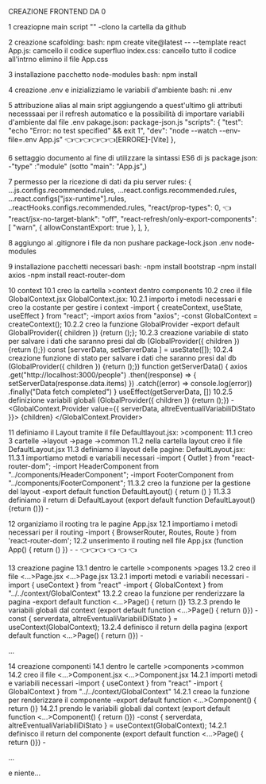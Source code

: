CREAZIONE FRONTEND DA 0

1 creaziopne main script ""
    -clono la cartella da github

2 creazione scafolding:
    bash: npm create vite@latest  <AppName> -- --template react
    App.js: camcello il codice superfluo
    index.css: cancello tutto il codice all'intrno
    elimino il file App.css

3 installazione pacchetto node-modules
bash: npm install

4 creazione .env e inizializziamo le variabili d'ambiente
bash: ni .env 

5 attribuzione alias al main sript aggiungendo a quest'ultimo gli attributi necesssaai per il refresh automatico e la possibilità di importare variabili d'ambiente dal file .env
pakage.json:
package-json.js 
    "scripts": {
        "test": "echo \"Error: no test specified\" && exit 1",
        "dev": "node --watch --env-file=.env App.js" 👈👈👈👈👈👈[ERRORE]-[Vite] 
    },

6 settaggio documento al fine di utilizzare la sintassi ES6 di js
    package.json:
        -"type" :"module" (sotto "main": "App.js",)

7 permesso per la ricezione di dati da piu server
    rules: {
        ...js.configs.recommended.rules,
        ...react.configs.recommended.rules,
        ...react.configs["jsx-runtime"].rules,
        ..reactHooks.configs.recommended.rules,
        "react/prop-types": 0, 👈
        "react/jsx-no-target-blank": "off",
        "react-refresh/only-export-components": [
            "warn",
            { allowConstantExport: true },
        ],
    },


8 aggiungo al .gitignore i file da non pushare
    package-lock.json
    .env
    node-modules


9 installazione pacchetti necessari
bash:
    -npm install bootstrap
    -npm install axios
    -npm install react-router-dom

10 context
    10.1 creo la cartella >context dentro components
    10.2 creo il file GlobalContext.jsx
        GlobalContext.jsx:
            10.2.1 importo i metodi necessari e creo la costante per gestire i context
                -import { createContext, useState, useEffect } from "react";
                -import axios from "axios";
                -const GlobalContext = createContext();
            10.2.2 creo la funzione GlobalProvider 
                -export default GlobalProvider({ children }) {return ();};
            10.2.3 creazione variabile di stato per salvare i dati che saranno presi dal db (GlobalProvider({ children }) <qui> {return ();})
                const [serverData, setServerData ] = useState([]);
            10.2.4 creazione funzione di stato per salvare i dati che saranno presi dal db (GlobalProvider({ children }) <qui> {return ();})
                function getServerData() {
                    axios
                        .get("http://localhost:3000/people")
                        .then((response) => {
                            setServerData(response.data.items)
                        })
                        .catch((error) => console.log(error))
                        .finally("Data fetch completed")
                    }
                useEffect(getServerData, [])
            10.2.5 definizione variabili globali (GlobalProvider({ children })  {return (<qui>);})
                -<GlobalContext.Provider value={{ serverData, altreEventualiVariabiliDiStato }}>
                    {children}
                </GlobalContext.Provider>


	    

11 definiamo il Layout tramite il file Defaultlayout.jsx:
    >component:
        11.1 creo 3 cartelle
            ->layout
            ->page
            ->common
        11.2 nella cartella layout creo il file DefaultLayout.jsx
        11.3 definiamo il layout delle pagine:
            DefaultLayout.jsx:
                11.3.1 importiamo metodi e variabili necessari
                    -import { Outlet } from "react-router-dom";
                    -import HeaderComponent from "../components/HeaderComponent";
                    -import FooterComponent from "../components/FooterComponent";
                11.3.2 creo la funzione per la gestione del layout
                    -export default function DefaultLayout() {
                        return ()
                    }
                11.3.3 definiamo il return di DefaultLayout (export default function DefaultLayout() {return (<qui>)})
                    -<div>
                        <HeaderComponent />
                            <main className="container">
                                <Outlet />
                            </main>
                        <FooterComponent />
                    </div>
  						
		
      
12 organiziamo il rooting tra le pagine
    App.jsx
        12.1 importiamo i metodi necessari per il routing
            -import { BrowserRouter, Routes, Route } from 'react-router-dom';
        12.2 unserimento il routing nell file App.jsx (function App() { return (<qui>) })
            -<GlobalProvider>
                -<BrowserRouter>
                    <Routes>
                        <Route path="/" Component={HomePage} />
                        <Route path="/people" > 👈👈👈
                            <Route index Component={PeoplePage} /> 👈
                            <Route path=":id" Component={PersonPage} /> 👈
                            <Route path="subscribe" Component={AddPersonPage} /> 👈
                        </Route>
                    </Routes>
                </BrowserRouter>
            </GlobalProvider>



13 creazione pagine 
    13.1 dentro le cartelle >components >pages
    13.2 creo il file <...>Page.jsx
        <...>Page.jsx
            13.2.1 importi metodi e variabili necessari
                -import { useContext } from "react"
                -import { GlobalContext } from "../../context/GlobalContext"
            13.2.2 creao la funzione per renderizzare la pagina
                -export default function <...>Page() { return ()}
            13.2.3 prendo le variabili globali dal context (export default function <...>Page() { <qui> return ()})
                -const { serverdata, altreEventualiVariabiliDiStato } = useContext(GlobalContext);
            13.2.4 definisco il return della pagina (export default function <...>Page() { return (<qui>)})
                -<div>...</div>
                    

14 creazione componenti 
    14.1 dentro le cartelle >components >common
    14.2 creo il file <...>Component.jsx
        <...>Component.jsx
            14.2.1 importi metodi e variabili necessari
                -import { useContext } from "react"
                -import { GlobalContext } from "../../context/GlobalContext"
            14.2.1 creao la funzione per renderizzare il componente
                -export default function <...>Component() { return ()}
            14.2.1 prendo le variabili globali dal context (export default function <...>Component() { <qui> return ()})
                -const { serverdata, altreEventualiVariabiliDiStato } = useContext(GlobalContext);
            14.2.1 definisco il return del componente (export default function <...>Page() { return (<qui>)})
                -<div>...</div>

e niente...




